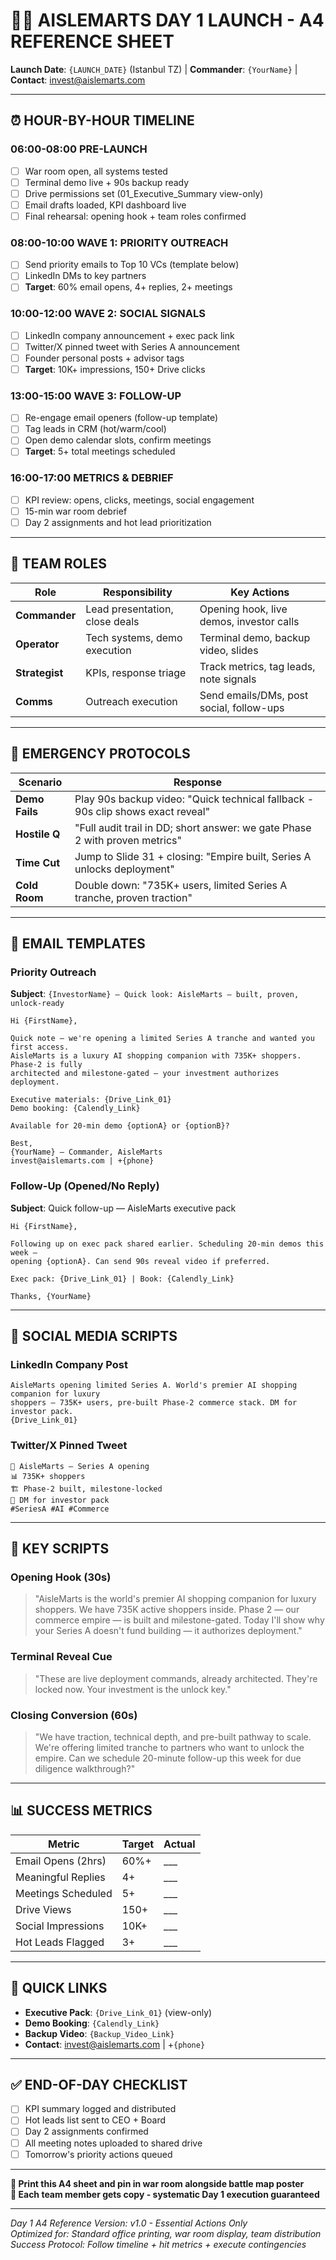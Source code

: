 # 💎🚀 **AISLEMARTS DAY 1 LAUNCH - A4 REFERENCE SHEET**

**Launch Date**: `{LAUNCH_DATE}` (Istanbul TZ) | **Commander**: `{YourName}` | **Contact**: invest@aislemarts.com

---

## ⏰ **HOUR-BY-HOUR TIMELINE**

### **06:00-08:00 PRE-LAUNCH**
- [ ] War room open, all systems tested
- [ ] Terminal demo live + 90s backup ready  
- [ ] Drive permissions set (01_Executive_Summary view-only)
- [ ] Email drafts loaded, KPI dashboard live
- [ ] Final rehearsal: opening hook + team roles confirmed

### **08:00-10:00 WAVE 1: PRIORITY OUTREACH**
- [ ] Send priority emails to Top 10 VCs (template below)
- [ ] LinkedIn DMs to key partners
- [ ] **Target**: 60% email opens, 4+ replies, 2+ meetings

### **10:00-12:00 WAVE 2: SOCIAL SIGNALS**
- [ ] LinkedIn company announcement + exec pack link
- [ ] Twitter/X pinned tweet with Series A announcement  
- [ ] Founder personal posts + advisor tags
- [ ] **Target**: 10K+ impressions, 150+ Drive clicks

### **13:00-15:00 WAVE 3: FOLLOW-UP**
- [ ] Re-engage email openers (follow-up template)
- [ ] Tag leads in CRM (hot/warm/cool)
- [ ] Open demo calendar slots, confirm meetings
- [ ] **Target**: 5+ total meetings scheduled

### **16:00-17:00 METRICS & DEBRIEF**
- [ ] KPI review: opens, clicks, meetings, social engagement
- [ ] 15-min war room debrief
- [ ] Day 2 assignments and hot lead prioritization

---

## 👥 **TEAM ROLES**

| Role | Responsibility | Key Actions |
|------|----------------|-------------|
| **Commander** | Lead presentation, close deals | Opening hook, live demos, investor calls |
| **Operator** | Tech systems, demo execution | Terminal demo, backup video, slides |
| **Strategist** | KPIs, response triage | Track metrics, tag leads, note signals |
| **Comms** | Outreach execution | Send emails/DMs, post social, follow-ups |

---

## 🚨 **EMERGENCY PROTOCOLS**

| Scenario | Response |
|----------|----------|
| **Demo Fails** | Play 90s backup video: "Quick technical fallback - 90s clip shows exact reveal" |
| **Hostile Q** | "Full audit trail in DD; short answer: we gate Phase 2 with proven metrics" |
| **Time Cut** | Jump to Slide 31 + closing: "Empire built, Series A unlocks deployment" |
| **Cold Room** | Double down: "735K+ users, limited Series A tranche, proven traction" |

---

## 📧 **EMAIL TEMPLATES**

### **Priority Outreach**
**Subject**: `{InvestorName} — Quick look: AisleMarts — built, proven, unlock-ready`

```
Hi {FirstName},

Quick note — we're opening a limited Series A tranche and wanted you first access. 
AisleMarts is a luxury AI shopping companion with 735K+ shoppers. Phase-2 is fully 
architected and milestone-gated — your investment authorizes deployment.

Executive materials: {Drive_Link_01}
Demo booking: {Calendly_Link}

Available for 20-min demo {optionA} or {optionB}?

Best,
{YourName} — Commander, AisleMarts
invest@aislemarts.com | +{phone}
```

### **Follow-Up (Opened/No Reply)**
**Subject**: Quick follow-up — AisleMarts executive pack

```
Hi {FirstName},

Following up on exec pack shared earlier. Scheduling 20-min demos this week — 
opening {optionA}. Can send 90s reveal video if preferred.

Exec pack: {Drive_Link_01} | Book: {Calendly_Link}

Thanks, {YourName}
```

---

## 📱 **SOCIAL MEDIA SCRIPTS**

### **LinkedIn Company Post**
```
AisleMarts opening limited Series A. World's premier AI shopping companion for luxury 
shoppers — 735K+ users, pre-built Phase-2 commerce stack. DM for investor pack.
{Drive_Link_01}
```

### **Twitter/X Pinned Tweet**
```
🚀 AisleMarts — Series A opening
📊 735K+ shoppers  
🏗️ Phase-2 built, milestone-locked
📩 DM for investor pack
#SeriesA #AI #Commerce
```

---

## 🎤 **KEY SCRIPTS**

### **Opening Hook (30s)**
> "AisleMarts is the world's premier AI shopping companion for luxury shoppers. We have 735K active shoppers inside. Phase 2 — our commerce empire — is built and milestone-gated. Today I'll show why your Series A doesn't fund building — it authorizes deployment."

### **Terminal Reveal Cue**
> "These are live deployment commands, already architected. They're locked now. Your investment is the unlock key."

### **Closing Conversion (60s)**  
> "We have traction, technical depth, and pre-built pathway to scale. We're offering limited tranche to partners who want to unlock the empire. Can we schedule 20-minute follow-up this week for due diligence walkthrough?"

---

## 📊 **SUCCESS METRICS**

| Metric | Target | Actual |
|--------|--------|--------|
| Email Opens (2hrs) | 60%+ | ___ |
| Meaningful Replies | 4+ | ___ |
| Meetings Scheduled | 5+ | ___ |
| Drive Views | 150+ | ___ |
| Social Impressions | 10K+ | ___ |
| Hot Leads Flagged | 3+ | ___ |

---

## 🔗 **QUICK LINKS**

- **Executive Pack**: `{Drive_Link_01}` (view-only)
- **Demo Booking**: `{Calendly_Link}`  
- **Backup Video**: `{Backup_Video_Link}`
- **Contact**: invest@aislemarts.com | +`{phone}`

---

## ✅ **END-OF-DAY CHECKLIST**

- [ ] KPI summary logged and distributed
- [ ] Hot leads list sent to CEO + Board  
- [ ] Day 2 assignments confirmed
- [ ] All meeting notes uploaded to shared drive
- [ ] Tomorrow's priority actions queued

---

**💎 Print this A4 sheet and pin in war room alongside battle map poster**  
**🚀 Each team member gets copy - systematic Day 1 execution guaranteed**

---

*Day 1 A4 Reference Version: v1.0 - Essential Actions Only*  
*Optimized for: Standard office printing, war room display, team distribution*  
*Success Protocol: Follow timeline + hit metrics + execute contingencies*